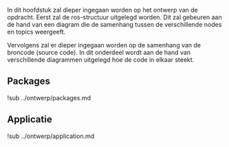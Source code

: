 
In dit hoofdstuk zal dieper ingegaan worden op het ontwerp van de opdracht. Eerst zal de ros-structuur uitgelegd worden. Dit zal gebeuren aan de hand van een diagram die de samenhang tussen de verschillende nodes en topics weergeeft.

Vervolgens zal er dieper ingegaan worden op de samenhang van de broncode (source code). In dit onderdeel wordt aan de hand van verschillende diagrammen uitgelegd hoe de code in elkaar steekt.

## Packages

!sub ../ontwerp/packages.md

<div style="page-break-after: always;"></div>

## Applicatie

!sub ../ontwerp/application.md